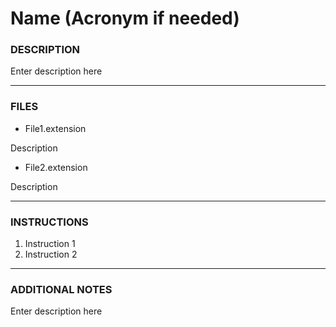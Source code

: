 # Name (Acronym if needed)

### DESCRIPTION

Enter description here

---
### FILES

- File1.extension

Description

- File2.extension

Description

---
### INSTRUCTIONS

1. Instruction 1
2. Instruction 2

---
### ADDITIONAL NOTES

Enter description here
